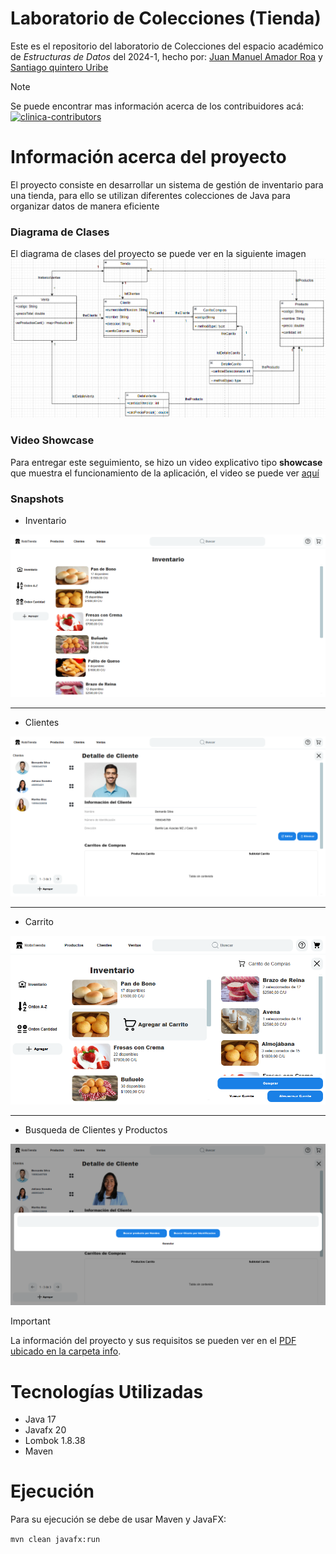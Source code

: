 # Laboratorio de Colecciones (Tienda)

Este es el repositorio del laboratorio de Colecciones del espacio académico de _Estructuras de Datos_ del 2024-1, hecho por: [Juan Manuel Amador Roa](https://github.com/Amador02 "Amador02") y [Santiago quintero Uribe](https://github.com/Tourment0412 "Tourment0412")



> [!NOTE]
> Se puede encontrar mas información acerca de los contribuidores acá:<br>
> [![clinica-contributors](https://img.shields.io/github/contributors/Amador02/laboratorioColecciones?style=for-the-badge&color=ffff00)](https://github.com/Amador02/laboratorioColecciones/graphs/contributors)

# Información acerca del proyecto

El proyecto consiste en desarrollar un sistema de gestión de inventario para una tienda, para ello se utilizan diferentes colecciones de Java para organizar datos de manera eficiente

### Diagrama de Clases

El diagrama de clases del proyecto se puede ver en la siguiente imagen
![diagrama de clases](model/diagrama%2001.png "Diagrama de clases")

### Video Showcase

Para entregar este seguimiento, se hizo un video explicativo tipo __showcase__ que muestra el funcionamiento de la aplicación, el video se puede ver [aquí](https://www.youtube.com/watch?v=ZPb68SpvyqY)

### Snapshots

- Inventario

![img-inventario](info/imgInventario.png "Inventario")

--------------

- Clientes

![img-clientes](info/imgClientes.png "Clientes")

--------------

- Carrito

![img-carrito](info/imgCarrito.png "Carrito")

--------------

- Busqueda de Clientes y Productos

![img-busqueda](info/imgBusqueda.png "Busqueda")

> [!IMPORTANT]
> La información del proyecto y sus requisitos se pueden ver en el [PDF ubicado en la carpeta info](info/Laboratorio%20de%20colecciones.pdf "Diagrama de clases").

# Tecnologías Utilizadas
- Java 17
- Javafx 20
- Lombok 1.8.38
- Maven

# Ejecución
Para su ejecución se debe de usar Maven y JavaFX:

```mvn clean javafx:run```
